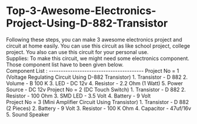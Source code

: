 # Top-3-Awesome-Electronics-Project-Using-D-882-Transistor
Following these steps, you can make 3 awesome electronics project and circuit at home easily. You can use this circuit as like school project, college project. You also can use this circuit for your personal use.  
Supplies: To make this circuit, we might need some electronics component.  Those component list have to been given below.  
Component List :  ----------------------------------------
Project No = 1 (Voltage Regulating Circuit Using D-882 Transistor)  1. Transistor - D 882  2. Volume - B 100 K  3. LED - DC 12v  4. Resistor - 2.2 Ohm (1 Watt)  5. Power Source - DC 12v 
Project No = 2 (DC Touch Switch)  1. Transistor - D 882  2. Resistor - 100 Ohm  3. SMD LED - 3.5 Volt  4. Battery - 9 Volt  
Project No = 3 (Mini Amplifier Circuit Using Transistor)  1. Transistor - D 882 (2 Pieces)  2. Battery - 9 Volt  3. Resistor - 100 K Ohm  4. Capacitor - 47uf/16v  5. Sound Speaker
